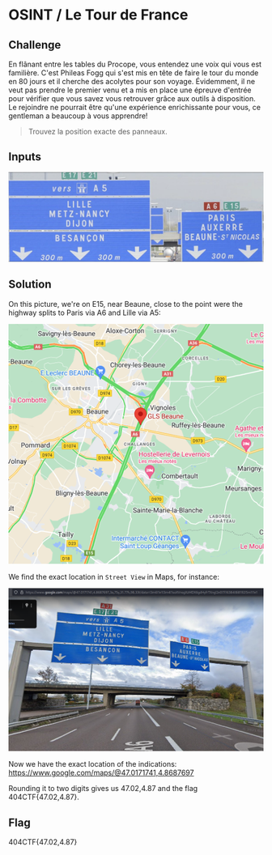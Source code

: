 # OSINT / Le Tour de France

## Challenge
En flânant entre les tables du Procope, vous entendez une voix qui vous est familière. C'est Phileas Fogg qui s'est mis en tête de faire le tour du monde en 80 jours et il cherche des acolytes pour son voyage. Évidemment, il ne veut pas prendre le premier venu et a mis en place une épreuve d'entrée pour vérifier que vous savez vous retrouver grâce aux outils à disposition. Le rejoindre ne pourrait être qu'une expérience enrichissante pour vous, ce gentleman a beaucoup à vous apprendre!

> Trouvez la position exacte des panneaux.

## Inputs
![Le_Tour_de_France.png](./Le_Tour_de_France.png)


## Solution
On this picture, we're on E15, near Beaune, close to the point were the highway splits to Paris via A6 and Lille via A5:

![beaune.png](./beaune.png)

We find the exact location in `Street View` in Maps, for instance:

![panneau.png](./panneau.png)

Now we have the exact location of the indications: https://www.google.com/maps/@47.0171741,4.8687697

Rounding it to two digits gives us 47.02,4.87 and the flag 404CTF{47.02,4.87}.

## Flag
404CTF{47.02,4.87}
